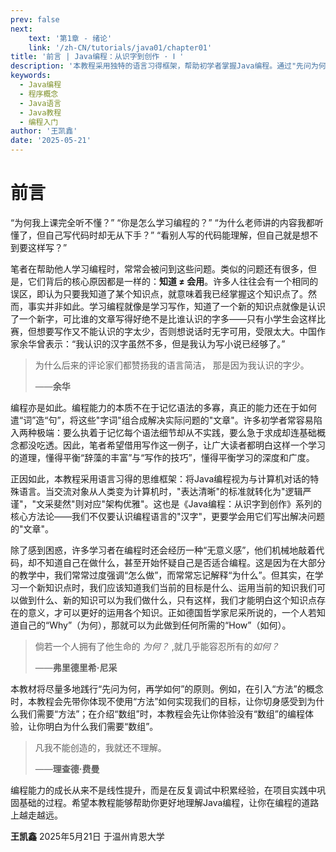 ```yaml
---
prev: false
next: 
    text: '第1章 - 绪论'
    link: '/zh-CN/tutorials/java01/chapter01'
title: '前言 | Java编程：从识字到创作 · Ⅰ '
description: '本教程采用独特的语言习得框架，帮助初学者掌握Java编程。通过"先问为何，再学如何"的教学方法，让学习者理解编程的本质，培养解决实际问题的能力。'
keywords: 
  - Java编程
  - 程序概念
  - Java语言
  - Java教程
  - 编程入门
author: '王凯鑫'
date: '2025-05-21'
---
```


# 前言

<!-- 在当今高速发展的数字化时代，软件已成为社会基础设施的核心组成部分。如同建筑为物理世界提供空间载体，程序则为数字世界构建运行基础——无论是商业系统、工业应用还是日常生活服务，都依赖于底层代码的逻辑支撑。 -->

“为何我上课完全听不懂？”
“你是怎么学习编程的？”
“为什么老师讲的内容我都听懂了，但自己写代码时却无从下手？”
“看别人写的代码能理解，但自己就是想不到要这样写？”

笔者在帮助他人学习编程时，常常会被问到这些问题。类似的问题还有很多，但是，它们背后的核心原因都是一样的：**知道 ≠ 会用**。许多人往往会有一个相同的误区，即认为只要我知道了某个知识点，就意味着我已经掌握这个知识点了。然而，事实并非如此。学习编程就像是学习写作，知道了一个新的知识点就像是认识了一个新字，可比谁的文章写得好绝不是比谁认识的字多——只有小学生会这样比赛，但想要写作又不能认识的字太少，否则想说话时无字可用，受限太大。中国作家余华曾表示：“我认识的汉字虽然不多，但是我认为写小说已经够了。”
> 为什么后来的评论家们都赞扬我的语言简洁，
> 那是因为我认识的字少。
> 
> ——**余华**

编程亦是如此。编程能力的本质不在于记忆语法的多寡，真正的能力还在于如何遣“词”造“句”，将这些"字词"组合成解决实际问题的"文章"。许多初学者常容易陷入两种极端：要么执着于记忆每个语法细节却从不实践，要么急于求成却连基础概念都没吃透。因此，笔者希望借用写作这一例子，让广大读者都明白这样一个学习的道理，懂得平衡“辞藻的丰富”与“写作的技巧”，懂得平衡学习的深度和广度。

正因如此，本教程采用语言习得的思维框架：将Java编程视为与计算机对话的特殊语言。当交流对象从人类变为计算机时，"表达清晰"的标准就转化为"逻辑严谨"，"文采斐然"则对应"架构优雅"。这也是《Java编程：从识字到创作》系列的核心方法论——我们不仅要认识编程语言的"汉字"，更要学会用它们写出解决问题的"文章"。

除了感到困惑，许多学习者在编程时还会经历一种“无意义感”，他们机械地敲着代码，却不知道自己在做什么，甚至开始怀疑自己是否适合编程。这是因为在大部分的教学中，我们常常过度强调“怎么做”，而常常忘记解释“为什么”。但其实，在学习一个新知识点时，我们应该知道我们当前的目标是什么、运用当前的知识我们可以做到什么、新的知识可以为我们做什么，只有这样，我们才能明白这个知识点存在的意义，才可以更好的运用各个知识。正如德国哲学家尼采所说的，一个人若知道自己的“Why”（为何），那就可以为此做到任何所需的“How”（如何）。

> 倘若一个人拥有了他生命的 *为何？* ,就几乎能容忍所有的*如何？*
>
> ——**弗里德里希·尼采**

本教材将尽量多地践行“先问为何，再学如何”的原则。例如，在引入“方法”的概念时，本教程会先带你体现不使用“方法”如何实现我们的目标，让你切身感受到为什么我们需要“方法”；在介绍“数组”时，本教程会先让你体验没有“数组”的编程体验，让你明白为什么我们需要“数组”。

> 凡我不能创造的，我就还不理解。
>
> ——**理查德·费曼**

编程能力的成长从来不是线性提升，而是在反复调试中积累经验，在项目实践中巩固基础的过程。希望本教程能够帮助你更好地理解Java编程，让你在编程的道路上越走越远。

**王凯鑫**
2025年5月21日
于温州肯恩大学